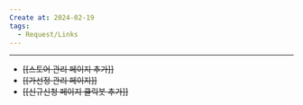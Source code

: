 ```yaml
---
Create at: 2024-02-19
tags:
  - Request/Links
---
```

---

- ~~[[스토어 관리 페이지 추가]]~~
- ~~[[가선정 관리 페이지]]~~
- ~~[[신규신청 페이지 클릭봇 추가]]~~